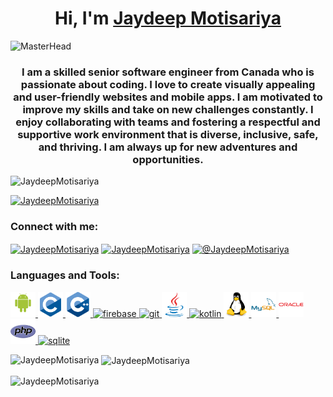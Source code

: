 # <h1 align="center">Hi, I'm <a href="https://github.com/JaydeepMotisariya">Jaydeep Motisariya<a>
    
![MasterHead](https://1.bp.blogspot.com/-7A4WynwLsMw/XbBpCXG8fHI/AAAAAAAAMt4/uOa1bpLskYgrwGbllhSu2SDj_Mig8SXJQCLcBGAsYHQ/s1600/2000_600px.gif)

<h3 align="center">I am a skilled senior software engineer from Canada who is passionate about coding. I love to create visually appealing and user-friendly websites and mobile apps. I am motivated to improve my skills and take on new challenges constantly. I enjoy collaborating with teams and fostering a respectful and supportive work environment that is diverse, inclusive, safe, and thriving. I am always up for new adventures and opportunities.</h3>

<p align="left"> <img src="https://komarev.com/ghpvc/?username=JaydeepMotisariya&label=Profile%20views&color=0e75b6&style=flat" alt="JaydeepMotisariya" /> </p>

<p align="left"> <a href="https://github.com/JaydeepMotisariya/github-profile-trophy"><img src="https://github-profile-trophy.vercel.app/?username=JaydeepMotisariya" alt="JaydeepMotisariya" /></a> </p>


<h3 align="left">Connect with me:</h3>
<p align="left">
<a href="https://www.linkedin.com/in/jmotisariya" target="blank"><img align="center" src="https://raw.githubusercontent.com/rahuldkjain/github-profile-readme-generator/master/src/images/icons/Social/linked-in-alt.svg" alt="JaydeepMotisariya" height="30" width="40" /></a>
<a href="https://leetcode.com/unknown_jd" target="blank"><img align="center" src="https://raw.githubusercontent.com/rahuldkjain/github-profile-readme-generator/master/src/images/icons/Social/leet-code.svg" alt="JaydeepMotisariya" height="30" width="40" /></a>
<a href="https://www.hackerrank.com/jaydeep4" target="blank"><img align="center" src="https://raw.githubusercontent.com/rahuldkjain/github-profile-readme-generator/master/src/images/icons/Social/hackerearth.svg" alt="@JaydeepMotisariya" height="30" width="40" /></a>
</p>

<h3 align="left">Languages and Tools:</h3>
<p align="left"> <a href="https://developer.android.com" target="_blank" rel="noreferrer"> <img src="https://raw.githubusercontent.com/devicons/devicon/master/icons/android/android-original-wordmark.svg" alt="android" width="40" height="40"/> </a> <a href="https://www.cprogramming.com/" target="_blank" rel="noreferrer"> <img src="https://raw.githubusercontent.com/devicons/devicon/master/icons/c/c-original.svg" alt="c" width="40" height="40"/> </a> <a href="https://www.w3schools.com/cpp/" target="_blank" rel="noreferrer"> <img src="https://raw.githubusercontent.com/devicons/devicon/master/icons/cplusplus/cplusplus-original.svg" alt="cplusplus" width="40" height="40"/> </a> <a href="https://firebase.google.com/" target="_blank" rel="noreferrer"> <img src="https://www.vectorlogo.zone/logos/firebase/firebase-icon.svg" alt="firebase" width="40" height="40"/> </a> <a href="https://git-scm.com/" target="_blank" rel="noreferrer"> <img src="https://www.vectorlogo.zone/logos/git-scm/git-scm-icon.svg" alt="git" width="40" height="40"/> </a> <a href="https://www.java.com" target="_blank" rel="noreferrer"> <img src="https://raw.githubusercontent.com/devicons/devicon/master/icons/java/java-original.svg" alt="java" width="40" height="40"/> </a> <a href="https://kotlinlang.org" target="_blank" rel="noreferrer"> <img src="https://www.vectorlogo.zone/logos/kotlinlang/kotlinlang-icon.svg" alt="kotlin" width="40" height="40"/> </a> <a href="https://www.linux.org/" target="_blank" rel="noreferrer"> <img src="https://raw.githubusercontent.com/devicons/devicon/master/icons/linux/linux-original.svg" alt="linux" width="40" height="40"/> </a> <a href="https://www.mysql.com/" target="_blank" rel="noreferrer"> <img src="https://raw.githubusercontent.com/devicons/devicon/master/icons/mysql/mysql-original-wordmark.svg" alt="mysql" width="40" height="40"/> </a> <a href="https://www.oracle.com/" target="_blank" rel="noreferrer"> <img src="https://raw.githubusercontent.com/devicons/devicon/master/icons/oracle/oracle-original.svg" alt="oracle" width="40" height="40"/> </a> <a href="https://www.php.net" target="_blank" rel="noreferrer"> <img src="https://raw.githubusercontent.com/devicons/devicon/master/icons/php/php-original.svg" alt="php" width="40" height="40"/> </a> <a href="https://www.sqlite.org/" target="_blank" rel="noreferrer"> <img src="https://www.vectorlogo.zone/logos/sqlite/sqlite-icon.svg" alt="sqlite" width="40" height="40"/> </a> </p>

<p><img align="left" src="https://github-readme-stats.vercel.app/api/top-langs?username=JaydeepMotisariya&show_icons=true&locale=en&layout=compact" alt="JaydeepMotisariya" /></p>

<p>&nbsp;<img align="center" src="https://github-readme-stats.vercel.app/api?username=JaydeepMotisariya&show_icons=true&locale=en" alt="JaydeepMotisariya" /></p>

<p><img align="center" src="https://github-readme-streak-stats.herokuapp.com/?user=JaydeepMotisariya&" alt="JaydeepMotisariya" /></p>


